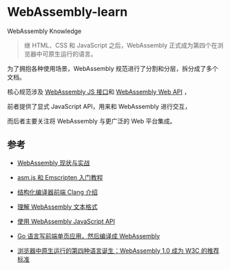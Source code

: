 # WebAssembly-learn

WebAssembly  Knowledge 


>继 HTML、CSS 和 JavaScript 之后，WebAssembly 正式成为第四个在浏览器中可原生运行的语言。

为了拥抱各种使用场景，WebAssembly 规范进行了分割和分层，拆分成了多个文档。

核心规范涉及 [WebAssembly JS 接口](https://www.w3.org/TR/wasm-js-api/)和 [WebAssembly Web API](https://www.w3.org/TR/wasm-web-api/) ，

前者提供了显式 JavaScript API，用来和 WebAssembly 进行交互，

而后者主要关注将 WebAssembly 与更广泛的 Web 平台集成。



## 参考
- [WebAssembly 现状与实战](https://www.ibm.com/developerworks/cn/web/wa-lo-webassembly-status-and-reality/index.html)
- [asm.js 和 Emscripten 入门教程](http://www.ruanyifeng.com/blog/2017/09/asmjs_emscripten.html)
- [结构化编译器前端 Clang 介绍](https://www.ibm.com/developerworks/cn/opensource/os-cn-clang/index.html)
- [理解 WebAssembly 文本格式](https://developer.mozilla.org/zh-CN/docs/WebAssembly/Understanding_the_text_format)
- [使用 WebAssembly JavaScript API](https://developer.mozilla.org/zh-CN/docs/WebAssembly/Using_the_JavaScript_API)
- [Go 语言写前端单页应用，然后编译成 WebAssembly](https://tutorialedge.net/golang/writing-frontend-web-framework-webassembly-go/)

- [浏览器中原生运行的第四种语言诞生：WebAssembly 1.0 成为 W3C 的推荐标准
](infoq.cn/article/WoV4981fcHPORMZmS5pa)
